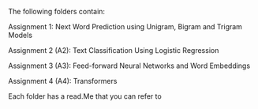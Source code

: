The following folders contain: 

Assignment 1:
Next Word Prediction using Unigram, Bigram and Trigram Models 

Assignment 2 (A2):
Text Classification Using Logistic Regression

Assignment 3 (A3):
Feed-forward Neural Networks and Word
Embeddings

Assignment 4 (A4):
Transformers

Each folder has a read.Me that you can refer to 
